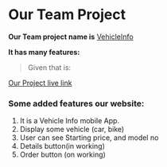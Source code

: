 # Our Team Project
**Our Team project name is** <a href="https://expo.io/@ismail-hossen%20/VehicleInfo" target="_blank">VehicleInfo</a>


**It has many features:**
>Given that is:

[Our Project live link](https://expo.io/@ismail-hossen%20/VehicleInfo)

### Some added features our website:
1. It is a Vehicle Info mobile App.
2. Display some vehicle (car, bike)
3. User can see Starting price, and model no
4. Details button(in working)
5. Order button (on working)
